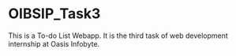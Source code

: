 # OIBSIP_Task3
This is a To-do List Webapp.
It is the third task of web development internship 
at Oasis Infobyte.
